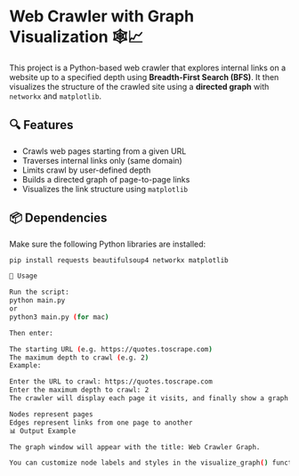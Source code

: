 # Web Crawler with Graph Visualization 🕸️📈

This project is a Python-based web crawler that explores internal links on a website up to a specified depth using **Breadth-First Search (BFS)**. It then visualizes the structure of the crawled site using a **directed graph** with `networkx` and `matplotlib`.

## 🔍 Features

- Crawls web pages starting from a given URL
- Traverses internal links only (same domain)
- Limits crawl by user-defined depth
- Builds a directed graph of page-to-page links
- Visualizes the link structure using `matplotlib`

## 📦 Dependencies

Make sure the following Python libraries are installed:

```bash
pip install requests beautifulsoup4 networkx matplotlib

🚀 Usage

Run the script:
python main.py
or
python3 main.py (for mac)

Then enter:

The starting URL (e.g. https://quotes.toscrape.com)
The maximum depth to crawl (e.g. 2)
Example:

Enter the URL to crawl: https://quotes.toscrape.com
Enter the maximum depth to crawl: 2
The crawler will display each page it visits, and finally show a graph where:

Nodes represent pages
Edges represent links from one page to another
📊 Output Example

The graph window will appear with the title: Web Crawler Graph.

You can customize node labels and styles in the visualize_graph() function.
